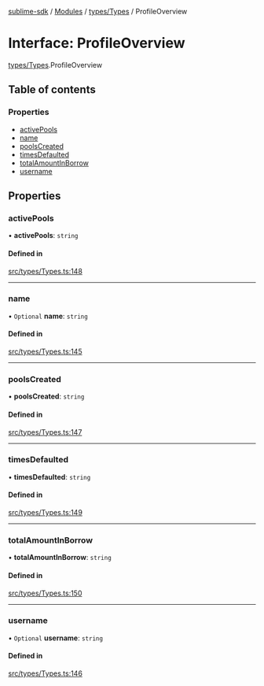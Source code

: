 [sublime-sdk](../README.md) / [Modules](../modules.md) / [types/Types](../modules/types_Types.md) / ProfileOverview

# Interface: ProfileOverview

[types/Types](../modules/types_Types.md).ProfileOverview

## Table of contents

### Properties

- [activePools](types_Types.ProfileOverview.md#activepools)
- [name](types_Types.ProfileOverview.md#name)
- [poolsCreated](types_Types.ProfileOverview.md#poolscreated)
- [timesDefaulted](types_Types.ProfileOverview.md#timesdefaulted)
- [totalAmountInBorrow](types_Types.ProfileOverview.md#totalamountinborrow)
- [username](types_Types.ProfileOverview.md#username)

## Properties

### activePools

• **activePools**: `string`

#### Defined in

[src/types/Types.ts:148](https://github.com/sublime-finance/sublime-sdk/blob/e0a8c27/src/types/Types.ts#L148)

___

### name

• `Optional` **name**: `string`

#### Defined in

[src/types/Types.ts:145](https://github.com/sublime-finance/sublime-sdk/blob/e0a8c27/src/types/Types.ts#L145)

___

### poolsCreated

• **poolsCreated**: `string`

#### Defined in

[src/types/Types.ts:147](https://github.com/sublime-finance/sublime-sdk/blob/e0a8c27/src/types/Types.ts#L147)

___

### timesDefaulted

• **timesDefaulted**: `string`

#### Defined in

[src/types/Types.ts:149](https://github.com/sublime-finance/sublime-sdk/blob/e0a8c27/src/types/Types.ts#L149)

___

### totalAmountInBorrow

• **totalAmountInBorrow**: `string`

#### Defined in

[src/types/Types.ts:150](https://github.com/sublime-finance/sublime-sdk/blob/e0a8c27/src/types/Types.ts#L150)

___

### username

• `Optional` **username**: `string`

#### Defined in

[src/types/Types.ts:146](https://github.com/sublime-finance/sublime-sdk/blob/e0a8c27/src/types/Types.ts#L146)
